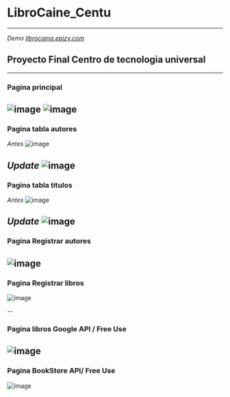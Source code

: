 # LibroCaine_Centu
---
*Demo [librocaina.epizy.com](http://librocaina.epizy.com/index.php)*
## Proyecto Final Centro de tecnologia universal 
---
### Pagina principal
![image](https://user-images.githubusercontent.com/59577641/121747678-c8c30180-cad5-11eb-8f7c-3fcd30356b28.png)
![image](https://user-images.githubusercontent.com/59577641/121747714-d4162d00-cad5-11eb-9f10-af868f670973.png)
---
### Pagina tabla autores  
*Antes*
![image](https://user-images.githubusercontent.com/59577641/121747751-e1331c00-cad5-11eb-966f-7ec6b17ad01a.png)

*Update* 
![image](https://user-images.githubusercontent.com/59577641/122691932-38d13600-d200-11eb-8389-5b4555cd98d6.png)
---
### Pagina tabla titulos  
*Antes*
![image](https://user-images.githubusercontent.com/59577641/121747763-e5f7d000-cad5-11eb-8802-cd7e504f3c9c.png)

*Update*
![image](https://user-images.githubusercontent.com/59577641/122691981-72a23c80-d200-11eb-8005-9a7255b1d896.png)
--
### Pagina Registrar autores
![image](https://user-images.githubusercontent.com/59577641/121781719-1db55500-cb74-11eb-97aa-83566209d524.png)
--
### Pagina Registrar libros
![image](https://user-images.githubusercontent.com/59577641/121781733-286fea00-cb74-11eb-87c3-37346f54e6e8.png)

--
### Pagina libros Google API / Free Use
![image](https://user-images.githubusercontent.com/59577641/121893809-65f78300-ccec-11eb-909e-93c4daaef134.png)
--
### Pagina BookStore API/ Free Use
![image](https://user-images.githubusercontent.com/59577641/121919714-4caf0080-cd05-11eb-89ef-df16c34c1f8c.png)

